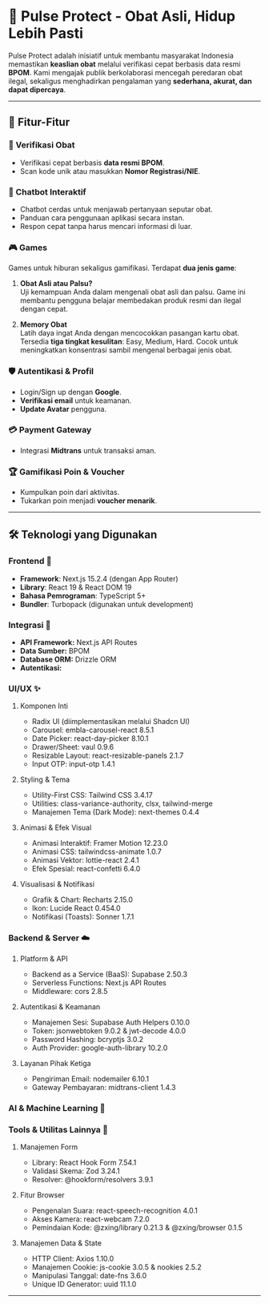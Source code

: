 # 💊 Pulse Protect - Obat Asli, Hidup Lebih Pasti

Pulse Protect adalah inisiatif untuk membantu masyarakat Indonesia memastikan **keaslian obat** melalui verifikasi cepat berbasis data resmi **BPOM**. Kami mengajak publik berkolaborasi mencegah peredaran obat ilegal, sekaligus menghadirkan pengalaman yang **sederhana, akurat, dan dapat dipercaya**.

---

## 🎯 Fitur-Fitur

### 🔎 Verifikasi Obat
- Verifikasi cepat berbasis **data resmi BPOM**.
- Scan kode unik atau masukkan **Nomor Registrasi/NIE**.

### 🤖 Chatbot Interaktif
- Chatbot cerdas untuk menjawab pertanyaan seputar obat.
- Panduan cara penggunaan aplikasi secara instan.
- Respon cepat tanpa harus mencari informasi di luar.

### 🎮 Games
Games untuk hiburan sekaligus gamifikasi. Terdapat **dua jenis game**:

1. **Obat Asli atau Palsu?**  
   Uji kemampuan Anda dalam mengenali obat asli dan palsu. Game ini membantu pengguna belajar membedakan produk resmi dan ilegal dengan cepat.

2. **Memory Obat**  
   Latih daya ingat Anda dengan mencocokkan pasangan kartu obat. Tersedia **tiga tingkat kesulitan**: Easy, Medium, Hard. Cocok untuk meningkatkan konsentrasi sambil mengenal berbagai jenis obat.


### 🛡️ Autentikasi & Profil
- Login/Sign up dengan **Google**.
- **Verifikasi email** untuk keamanan.
- **Update Avatar** pengguna.

### 💳 Payment Gateway
- Integrasi **Midtrans** untuk transaksi aman.

### 🏆 Gamifikasi Poin & Voucher
- Kumpulkan poin dari aktivitas.
- Tukarkan poin menjadi **voucher menarik**.


---

## 🛠️ Teknologi yang Digunakan

### Frontend 🚀
- **Framework**: Next.js 15.2.4 (dengan App Router)  
- **Library**: React 19 & React DOM 19  
- **Bahasa Pemrograman**: TypeScript 5+  
- **Bundler**: Turbopack (digunakan untuk development)  

### Integrasi 🧩
- **API Framework:** Next.js API Routes  
- **Data Sumber:** BPOM 
- **Database ORM:** Drizzle ORM  
- **Autentikasi:**   



### UI/UX ✨

1.  Komponen Inti
    - Radix UI (diimplementasikan melalui Shadcn UI)  
    - Carousel: embla-carousel-react 8.5.1  
    - Date Picker: react-day-picker 8.10.1  
    - Drawer/Sheet: vaul 0.9.6  
    - Resizable Layout: react-resizable-panels 2.1.7  
    - Input OTP: input-otp 1.4.1  

2.  Styling & Tema
    - Utility-First CSS: Tailwind CSS 3.4.17  
    - Utilities: class-variance-authority, clsx, tailwind-merge  
    - Manajemen Tema (Dark Mode): next-themes 0.4.4  

3.  Animasi & Efek Visual
    - Animasi Interaktif: Framer Motion 12.23.0  
    - Animasi CSS: tailwindcss-animate 1.0.7  
    - Animasi Vektor: lottie-react 2.4.1  
    - Efek Spesial: react-confetti 6.4.0  

4.  Visualisasi & Notifikasi
    - Grafik & Chart: Recharts 2.15.0  
    - Ikon: Lucide React 0.454.0  
    - Notifikasi (Toasts): Sonner 1.7.1  


### Backend & Server ☁️

1.  Platform & API
    - Backend as a Service (BaaS): Supabase 2.50.3  
    - Serverless Functions: Next.js API Routes  
    - Middleware: cors 2.8.5  

2.  Autentikasi & Keamanan
    - Manajemen Sesi: Supabase Auth Helpers 0.10.0  
    - Token: jsonwebtoken 9.0.2 & jwt-decode 4.0.0  
    - Password Hashing: bcryptjs 3.0.2  
    - Auth Provider: google-auth-library 10.2.0  

3. Layanan Pihak Ketiga
    - Pengiriman Email: nodemailer 6.10.1  
    - Gateway Pembayaran: midtrans-client 1.4.3  


### AI & Machine Learning 🤖



### Tools & Utilitas Lainnya 👀

1.  Manajemen Form
    - Library: React Hook Form 7.54.1  
    - Validasi Skema: Zod 3.24.1  
    - Resolver: @hookform/resolvers 3.9.1  

2.  Fitur Browser
    - Pengenalan Suara: react-speech-recognition 4.0.1  
    - Akses Kamera: react-webcam 7.2.0  
    - Pemindaian Kode: @zxing/library 0.21.3 & @zxing/browser 0.1.5  

3.  Manajemen Data & State
    - HTTP Client: Axios 1.10.0  
    - Manajemen Cookie: js-cookie 3.0.5 & nookies 2.5.2  
    - Manipulasi Tanggal: date-fns 3.6.0  
    - Unique ID Generator: uuid 11.1.0  

---

